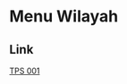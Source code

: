 # Menu Wilayah

## Link

[TPS 001](https://github.com/gigit-pemilu/pemilu-2024-81-maluku/tree/main/pileg-dpr/hitung-suara/sub/81-maluku/sub/09-buru-selatan/sub/04-kepala-madan/sub/2016-waehotong/sub/001-tps)

